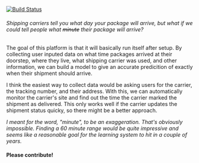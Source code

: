 [![Build Status](https://travis-ci.org/Magana/ShippingTime.svg?branch=master)](https://travis-ci.org/Magana/ShippingTime)

###### Shipping carriers tell you what day your package will arrive, but what if we could tell people what ~~minute~~ their package will arrive?

The goal of this platform is that it will basically run itself after setup. By collecting user inputed data on what time packages arrived at their doorstep, where they live, what shipping carrier was used, and other information, we can build a model to give an accurate predicition of exactly when their shipment should arrive.

I think the easiest way to collect data would be asking users for the carrier, the tracking number, and their address. With this, we can automatically monitor the carrier's site and find out the time the carrier marked the shipment as delivered. This only works well if the carrier updates the shipment status quicky, so there might be a better approach.

_I meant for the word, "minute", to be an exaggeration. That's obviously impossible. Finding a 60 minute range would be quite impressive and seems like a reasonable goal for the learning system to hit in a couple of years._

#### Please contribute!
